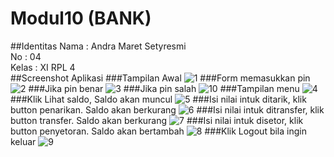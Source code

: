 # Modul10 (BANK)
##Identitas
Nama : Andra Maret Setyresmi<br>
No : 04 <br>
Kelas : XI RPL 4 <br>
##Screenshot Aplikasi
###Tampilan Awal
![1](https://cloud.githubusercontent.com/assets/22126069/22789125/aed8591a-ef14-11e6-82f3-662ff1df32e0.PNG)
###Form memasukkan pin
![2](https://cloud.githubusercontent.com/assets/22126069/22789133/b0286f6c-ef14-11e6-8ef2-48347cbab50d.PNG)
###Jika pin benar
![3](https://cloud.githubusercontent.com/assets/22126069/22789129/af912e5e-ef14-11e6-998d-a4f5f8e51705.PNG)
###Jika pin salah
![10](https://cloud.githubusercontent.com/assets/22126069/22789131/afcea414-ef14-11e6-8c9d-d78bebf91fbf.PNG)
###Tampilan menu
![4](https://cloud.githubusercontent.com/assets/22126069/22789139/b34d4c08-ef14-11e6-9411-ad991629a3d8.PNG)
###Klik Lihat saldo, Saldo akan muncul
![5](https://cloud.githubusercontent.com/assets/22126069/22789130/af9d8c9e-ef14-11e6-91b4-159bcdc9d20f.PNG)
###Isi nilai intuk ditarik, klik button penarikan. Saldo akan berkurang
![6](https://cloud.githubusercontent.com/assets/22126069/22789132/b025b326-ef14-11e6-8d94-e69bfe8b5aef.PNG)
###Isi nilai intuk ditransfer, klik button transfer. Saldo akan berkurang
![7](https://cloud.githubusercontent.com/assets/22126069/22789127/af1bc51a-ef14-11e6-8df7-44e45f420f79.PNG)
###Isi nilai intuk disetor, klik button penyetoran. Saldo akan bertambah
![8](https://cloud.githubusercontent.com/assets/22126069/22789128/af6073d6-ef14-11e6-903e-b66c038d1b94.PNG)
###Klik Logout bila ingin keluar
![9](https://cloud.githubusercontent.com/assets/22126069/22789134/b079c420-ef14-11e6-9168-a11dd0ad9569.PNG)



